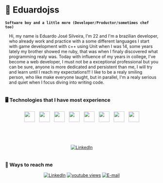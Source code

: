 # 🧙 Eduardojss

**` Software boy and a little more (Developer/Productor/sometimes chef too) `**

<p align="left" style="border-left:3px solid white; padding-left:10px">
Hi, my name is Eduardo José Silveira, I'm 22 and I'm a brazilian developer, who already work and practice with a some different languages
I start with game development with c++ using Unit when I was 14, some years lately my brother showed me ruby, that was when I finaly
discovered what programming realy was. Today with influence of my years in college, I've become a web developer, I must not be a exceptional
professional but you can be sure, anyone is more dedicated and persistent than me, I will try and learn until I 
reach my expectations!!! I like to be a realy smiling person, who like make everyone laught, but in parallel, I'm a realy serious and quiet
when I focus diving into writing code.
</p>

#

### 🖥️ Technologies that I have most experience 

<p align="center">
  <img src="https://cdn.jsdelivr.net/gh/devicons/devicon@latest/icons/php/php-original.svg" style="width:35px; margin:5px"/>
  <img src="https://cdn.jsdelivr.net/gh/devicons/devicon@latest/icons/laravel/laravel-original.svg" style="width:35px; margin:5px"/>
  <img src="https://cdn.jsdelivr.net/gh/devicons/devicon@latest/icons/go/go-original-wordmark.svg" style="width:35px; margin:5px"/>
  <img src="https://cdn.jsdelivr.net/gh/devicons/devicon@latest/icons/vuejs/vuejs-original.svg" style="width:35px; margin:5px"/>
  <img src="https://cdn.jsdelivr.net/gh/devicons/devicon@latest/icons/react/react-original.svg" style="width:35px; margin:5px"/>
  <img src="https://cdn.jsdelivr.net/gh/devicons/devicon@latest/icons/javascript/javascript-original.svg" style="width:35px; margin:5px"/>
  <img src="https://cdn.jsdelivr.net/gh/devicons/devicon@latest/icons/html5/html5-original.svg" style="width:35px; margin:5px"/>
  <img src="https://cdn.jsdelivr.net/gh/devicons/devicon@latest/icons/css3/css3-original.svg" style="width:35px; margin:5px"/>

</p>

# 

<br>
<p align="center">
  <a href="https://github.com/Eduardojss/github-readme-stats">
  <img alt="LinkedIn" title="Link to my linkedIn" src="https://github-readme-stats.vercel.app/api?username=Eduardojss&show_icons=true&theme=tokyonight"/>
  </a>
</p>

#

<p align="left" style=" font-size: large;font-family: 'Lucida Sans', 'Lucida Sans Regular', 'Lucida Grande', 'Lucida Sans Unicode', Geneva, Verdana, sans-serif;">    
</p>

### 📢  Ways to reach me

  <p align="center">
    <a href="https://www.linkedin.com/in/seu_usuario_do_linkedin">
      <img alt="LinkedIn" title="Link to my linkedIn" src="https://img.shields.io/badge/LinkedIn-%230077B5.svg?&style=for-the-badge&logo=linkedin&logoColor=white"/></a>
    <a href="https://www.instagram.com/eduu_.s">
      <img alt="youtube views" title="YouTube views" src="https://img.shields.io/badge/Instagram-%23E4405F.svg?&style=for-the-badge&logo=instagram&logoColor=white"/></a>   
    <a href="(mailto:seu-email@exemplo.com)">
      <img alt="E-mail" title="Send me a e-mail" src="https://img.shields.io/badge/Email-%23D14836.svg?&style=for-the-badge&logo=gmail&logoColor=white"/></a>
  </p>

#
